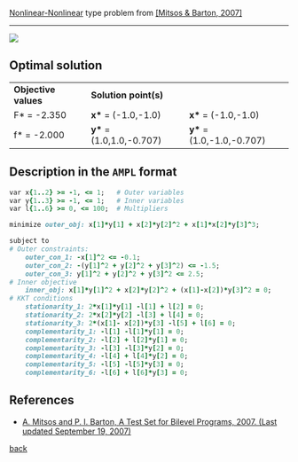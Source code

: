 [Nonlinear-Nonlinear](/test-problems/NLP-NLP-problems) type problem from [\[Mitsos & Barton, 2007\]][Mitsos & Barton, 2007]

---

![](https://github.com/basblsolver/test-problems/wiki/images/mb_2007_24_eq.jpg)

## Optimal solution

<table>
  <tr>
    <td><b>Objective values</b></td>
    <td colspan="2"><b>Solution point(s)</b></td>
  </tr>
  <tr>
    <td>F* = -2.350</td>
    <td><b>x*</b> = (-1.0,-1.0)</td>
    <td><b>x*</b> = (-1.0,-1.0)</td>
  </tr>
  <tr>
    <td>f* = -2.000</td>
    <td><b>y*</b> = (1.0,1.0,-0.707)</td>
    <td><b>y*</b> = (1.0,-1.0,-0.707)</td>
  </tr>
</table>

## Description in the `AMPL` format

```ruby
var x{1..2} >= -1, <= 1;   # Outer variables
var y{1..3} >= -1, <= 1;   # Inner variables
var l{1..6} >= 0, <= 100;  # Multipliers

minimize outer_obj: x[1]*y[1] + x[2]*y[2]^2 + x[1]*x[2]*y[3]^3;

subject to
# Outer constraints:
    outer_con_1: -x[1]^2 <= -0.1;
    outer_con_2: -(y[1]^2 + y[2]^2 + y[3]^2) <= -1.5;
    outer_con_3: y[1]^2 + y[2]^2 + y[3]^2 <= 2.5;
# Inner objective
    inner_obj: x[1]*y[1]^2 + x[2]*y[2]^2 + (x[1]-x[2])*y[3]^2 = 0;
# KKT conditions
    stationarity_1: 2*x[1]*y[1] -l[1] + l[2] = 0;
    stationarity_2: 2*x[2]*y[2] -l[3] + l[4] = 0;
    stationarity_3: 2*(x[1]- x[2])*y[3] -l[5] + l[6] = 0;
    complementarity_1: -l[1] -l[1]*y[1] = 0;
    complementarity_2: -l[2] + l[2]*y[1] = 0;
    complementarity_3: -l[3] -l[3]*y[2] = 0;
    complementarity_4: -l[4] + l[4]*y[2] = 0;
    complementarity_5: -l[5] -l[5]*y[3] = 0;
    complementarity_6: -l[6] + l[6]*y[3] = 0;
```

##  References

 - [A. Mitsos and P. I. Barton, A Test Set for Bilevel Programs, 2007. (Last updated September 19, 2007)](https://www.researchgate.net/publication/228455291_A_test_set_for_bilevel_programs)

  [back](/test-problems/NLP-NLP-problems)

[Mitsos & Barton, 2007]: https://www.researchgate.net/publication/228455291_A_test_set_for_bilevel_programs